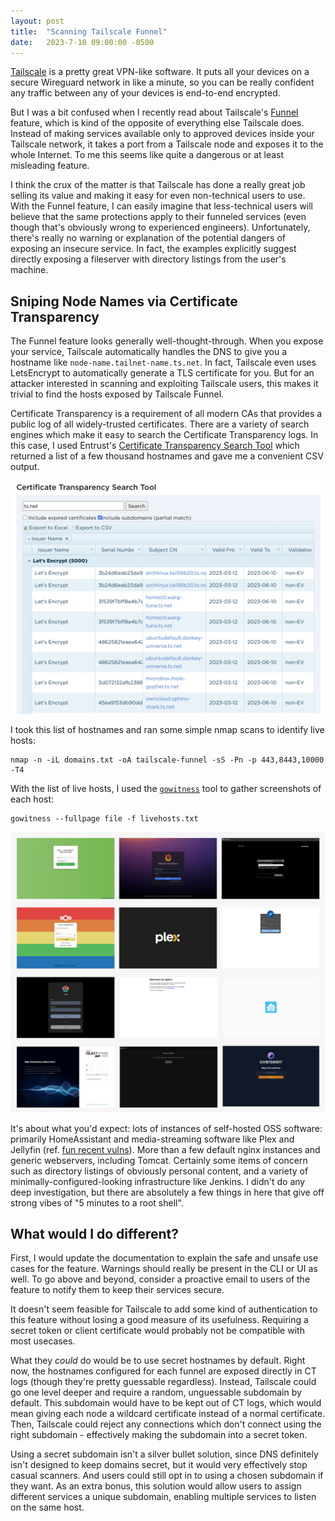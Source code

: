 ```yaml
---
layout: post
title:  "Scanning Tailscale Funnel"
date:   2023-7-10 09:00:00 -0500
---
```


[Tailscale](https://tailscale.com/) is a pretty great VPN-like software.
It puts all your devices on a secure Wireguard network in like a minute, so you can be really confident any traffic between any of your devices is end-to-end encrypted.

But I was a bit confused when I recently read about Tailscale's [Funnel](https://tailscale.com/kb/1223/tailscale-funnel/) feature, which is kind of the opposite of everything else Tailscale does.
Instead of making services available only to approved devices inside your Tailscale network, it takes a port from a Tailscale node and exposes it to the whole Internet.
To me this seems like quite a dangerous or at least misleading feature.

I think the crux of the matter is that Tailscale has done a really great job selling its value and making it easy for even non-technical users to use.
With the Funnel feature, I can easily imagine that less-technical users will believe that the same protections apply to their funneled services (even though that's obviously wrong to experienced engineers).
Unfortunately, there's really no warning or explanation of the potential dangers of exposing an insecure service.
In fact, the examples explicitly suggest directly exposing a fileserver with directory listings from the user's machine.

## Sniping Node Names via Certificate Transparency

The Funnel feature looks generally well-thought-through.
When you expose your service, Tailscale automatically handles the DNS to give you a hostname like `node-name.tailnet-name.ts.net`.
In fact, Tailscale even uses LetsEncrypt to automatically generate a TLS certificate for you.
But for an attacker interested in scanning and exploiting Tailscale users, this makes it trivial to find the hosts exposed by Tailscale Funnel.

Certificate Transparency is a requirement of all modern CAs that provides a public log of all widely-trusted certificates.
There are a variety of search engines which make it easy to search the Certificate Transparency logs.
In this case, I used Entrust's [Certificate Transparency Search Tool](https://ui.ctsearch.entrust.com/ui/ctsearchui) which returned a list of a few thousand hostnames and gave me a convenient CSV output.

![Screenshot showing output of the CT search for ts.net](/images/tailscale-ct-search.png)

I took this list of hostnames and ran some simple nmap scans to identify live hosts:

```
nmap -n -iL domains.txt -oA tailscale-funnel -sS -Pn -p 443,8443,10000 -T4
```

With the list of live hosts, I used the [`gowitness`](https://github.com/sensepost/gowitness) tool to gather screenshots of each host:

```
gowitness --fullpage file -f livehosts.txt
```

![Collage of screenshots of publicly-exposed sites on Tailscale Funnel](/images/ts-funnel-screenshots.png)

It's about what you'd expect: lots of instances of self-hosted OSS software: primarily HomeAssistant and media-streaming software like Plex and Jellyfin (ref. [fun recent vulns](https://gebir.ge/blog/peanut-butter-jellyfin-time/)).
More than a few default nginx instances and generic webservers, including Tomcat.
Certainly some items of concern such as directory listings of obviously personal content, and a variety of minimally-configured-looking infrastructure like Jenkins.
I didn't do any deep investigation, but there are absolutely a few things in here that give off strong vibes of "5 minutes to a root shell".


## What would I do different?

First, I would update the documentation to explain the safe and unsafe use cases for the feature.
Warnings should really be present in the CLI or UI as well.
To go above and beyond, consider a proactive email to users of the feature to notify them to keep their services secure.

It doesn't seem feasible for Tailscale to add some kind of authentication to this feature without losing a good measure of its usefulness.
Requiring a secret token or client certificate would probably not be compatible with most usecases.

What they *could* do would be to use secret hostnames by default.
Right now, the hostnames configured for each funnel are exposed directly in CT logs (though they're pretty guessable regardless).
Instead, Tailscale could go one level deeper and require a random, unguessable subdomain by default.
This subdomain would have to be kept out of CT logs, which would mean giving each node a wildcard certificate instead of a normal certificate.
Then, Tailscale could reject any connections which don't connect using the right subdomain - effectively making the subdomain into a secret token.

Using a secret subdomain isn't a silver bullet solution, since DNS definitely isn't designed to keep domains secret, but it would very effectively stop casual scanners.
And users could still opt in to using a chosen subdomain if they want.
As an extra bonus, this solution would allow users to assign different services a unique subdomain, enabling multiple services to listen on the same host.
